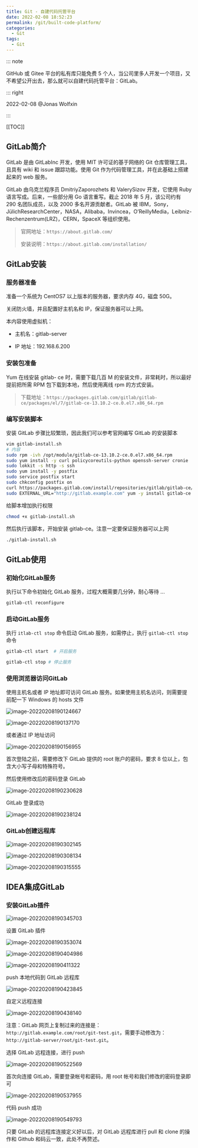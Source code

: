 ```yaml
---
title: Git - 自建代码托管平台
date: 2022-02-08 18:52:23
permalink: /git/built-code-platform/
categories: 
  - Git
tags: 
  - Git
---
```


::: note

GitHub 或 Gitee 平台的私有库只能免费 5 个人，当公司里多人开发一个项目，又不希望公开出去，那么就可以自建代码托管平台：GitLab。

::: right

2022-02-08 @Jonas Wolfxin

:::

[[TOC]]



## GitLab简介

GitLab 是由 GitLabInc 开发，使用 MIT 许可证的基于网络的 Git 仓库管理工具，且具有 wiki 和 issue 跟踪功能。使用 Git 作为代码管理工具，并在此基础上搭建起来的 web 服务。

GitLab 由乌克兰程序员 DmitriyZaporozhets 和 ValerySizov 开发，它使用 Ruby 语言写成。后来，一些部分用 Go 语言重写。截止 2018 年 5 月，该公司约有 290 名团队成员，以及 2000 多名开源贡献者。GitLab 被 IBM，Sony，JülichResearchCenter，NASA，Alibaba，Invincea，O’ReillyMedia，Leibniz-Rechenzentrum(LRZ)，CERN，SpaceX 等组织使用。

> 官网地址：`https://about.gitlab.com/`
>
> 安装说明：`https://about.gitlab.com/installation/`

## GitLab安装

### 服务器准备

准备一个系统为 CentOS7 以上版本的服务器，要求内存 4G，磁盘 50G。

关闭防火墙，并且配置好主机名和 IP，保证服务器可以上网。

本内容使用虚拟机：

- 主机名：gitlab-server

- IP 地址：192.168.6.200

### 安装包准备

Yum 在线安装 gitlab- ce 时，需要下载几百 M 的安装文件，非常耗时，所以最好提前把所需 RPM 包下载到本地，然后使用离线 rpm 的方式安装。

> 下载地址：`https://packages.gitlab.com/gitlab/gitlab-ce/packages/el/7/gitlab-ce-13.10.2-ce.0.el7.x86_64.rpm`

### 编写安装脚本

安装 GitLab 步骤比较繁琐，因此我们可以参考官网编写 GitLab 的安装脚本

```sh
vim gitlab-install.sh
# 内容
sudo rpm -ivh /opt/module/gitlab-ce-13.10.2-ce.0.el7.x86_64.rpm
sudo yum install -y curl policycoreutils-python openssh-server cronie
sudo lokkit -s http -s ssh
sudo yum install -y postfix
sudo service postfix start
sudo chkconfig postfix on
curl https://packages.gitlab.com/install/repositories/gitlab/gitlab-ce/script.rpm.sh | sudo bash
sudo EXTERNAL_URL="http://gitlab.example.com" yum -y install gitlab-ce
```

给脚本增加执行权限

```sh
chmod +x gitlab-install.sh
```

然后执行该脚本，开始安装 gitlab-ce。注意一定要保证服务器可以上网

```sh
./gitlab-install.sh
```

## GitLab使用

### 初始化GitLab服务

执行以下命令初始化 GitLab 服务，过程大概需要几分钟，耐心等待 ...

```sh
gitlab-ctl reconfigure
```

### 启动GitLab服务

执行 `itlab-ctl stop` 命令启动 GitLab 服务，如需停止，执行 `gitlab-ctl stop` 命令

```sh
gitlab-ctl start  # 开启服务

gitlab-ctl stop # 停止服务
```

### 使用浏览器访问GitLab

使用主机名或者 IP 地址即可访问 GitLab 服务。如果使用主机名访问，则需要提前配一下 Windows 的 hosts 文件

![image-20220208190124667](https://fastly.jsdelivr.net/gh/Kele-Bingtang/static/img/git/20220208190130.png)

![image-20220208190137170](https://fastly.jsdelivr.net/gh/Kele-Bingtang/static/img/git/20220208190138.png)

或者通过 IP 地址访问

![image-20220208190156955](https://fastly.jsdelivr.net/gh/Kele-Bingtang/static/img/git/20220208190157.png)

首次登陆之前，需要修改下 GitLab 提供的 root 账户的密码，要求 8 位以上，包含大小写子母和特殊符号。

然后使用修改后的密码登录 GitLab

![image-20220208190230628](https://fastly.jsdelivr.net/gh/Kele-Bingtang/static/img/git/20220208190231.png)

GitLab 登录成功

![image-20220208190238124](https://fastly.jsdelivr.net/gh/Kele-Bingtang/static/img/git/20220208190238.png)

### GitLab创建远程库

![image-20220208190302145](https://fastly.jsdelivr.net/gh/Kele-Bingtang/static/img/git/20220208190302.png)

![image-20220208190308134](https://fastly.jsdelivr.net/gh/Kele-Bingtang/static/img/git/20220208190309.png)

![image-20220208190315555](https://fastly.jsdelivr.net/gh/Kele-Bingtang/static/img/git/20220208190316.png)



## IDEA集成GitLab

### 安装GitLab插件

![image-20220208190345703](https://fastly.jsdelivr.net/gh/Kele-Bingtang/static/img/git/20220208190346.png)

设置 GitLab 插件

![image-20220208190353074](https://fastly.jsdelivr.net/gh/Kele-Bingtang/static/img/git/20220208190353.png)

![image-20220208190404986](https://fastly.jsdelivr.net/gh/Kele-Bingtang/static/img/git/20220208190405.png)

![image-20220208190411322](https://fastly.jsdelivr.net/gh/Kele-Bingtang/static/img/git/20220208190412.png)

push 本地代码到 GitLab 远程库

![image-20220208190423845](https://fastly.jsdelivr.net/gh/Kele-Bingtang/static/img/git/20220208190424.png)

自定义远程连接

![image-20220208190438140](https://fastly.jsdelivr.net/gh/Kele-Bingtang/static/img/git/20220208190439.png)

注意：GitLab 网页上复制过来的连接是：`http://gitlab.example.com/root/git-test.git`，需要手动修改为：`http://gitlab-server/root/git-test.git`。

选择 GitLab 远程连接，进行 push

![image-20220208190522569](https://fastly.jsdelivr.net/gh/Kele-Bingtang/static/img/git/20220208190523.png)

首次向连接 GitLab，需要登录帐号和密码，用 root 帐号和我们修改的密码登录即可

![image-20220208190537955](https://fastly.jsdelivr.net/gh/Kele-Bingtang/static/img/git/20220208190539.png)

代码 push 成功

![image-20220208190549793](https://fastly.jsdelivr.net/gh/Kele-Bingtang/static/img/git/20220208190550.png)

只要 GitLab 的远程库连接定义好以后，对 GitLab 远程库进行 pull 和 clone 的操作和 Github 和码云一致，此处不再赘述。
